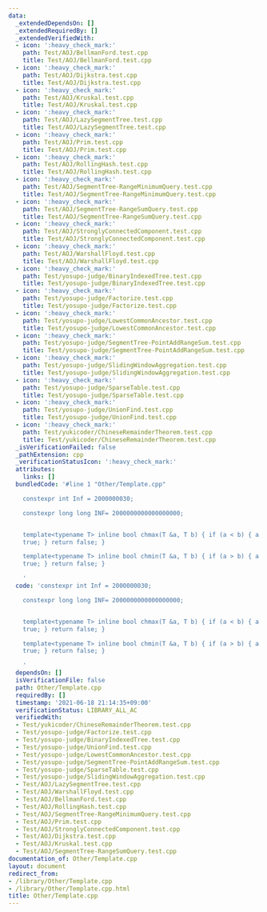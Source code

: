 ```yaml
---
data:
  _extendedDependsOn: []
  _extendedRequiredBy: []
  _extendedVerifiedWith:
  - icon: ':heavy_check_mark:'
    path: Test/AOJ/BellmanFord.test.cpp
    title: Test/AOJ/BellmanFord.test.cpp
  - icon: ':heavy_check_mark:'
    path: Test/AOJ/Dijkstra.test.cpp
    title: Test/AOJ/Dijkstra.test.cpp
  - icon: ':heavy_check_mark:'
    path: Test/AOJ/Kruskal.test.cpp
    title: Test/AOJ/Kruskal.test.cpp
  - icon: ':heavy_check_mark:'
    path: Test/AOJ/LazySegmentTree.test.cpp
    title: Test/AOJ/LazySegmentTree.test.cpp
  - icon: ':heavy_check_mark:'
    path: Test/AOJ/Prim.test.cpp
    title: Test/AOJ/Prim.test.cpp
  - icon: ':heavy_check_mark:'
    path: Test/AOJ/RollingHash.test.cpp
    title: Test/AOJ/RollingHash.test.cpp
  - icon: ':heavy_check_mark:'
    path: Test/AOJ/SegmentTree-RangeMinimumQuery.test.cpp
    title: Test/AOJ/SegmentTree-RangeMinimumQuery.test.cpp
  - icon: ':heavy_check_mark:'
    path: Test/AOJ/SegmentTree-RangeSumQuery.test.cpp
    title: Test/AOJ/SegmentTree-RangeSumQuery.test.cpp
  - icon: ':heavy_check_mark:'
    path: Test/AOJ/StronglyConnectedComponent.test.cpp
    title: Test/AOJ/StronglyConnectedComponent.test.cpp
  - icon: ':heavy_check_mark:'
    path: Test/AOJ/WarshallFloyd.test.cpp
    title: Test/AOJ/WarshallFloyd.test.cpp
  - icon: ':heavy_check_mark:'
    path: Test/yosupo-judge/BinaryIndexedTree.test.cpp
    title: Test/yosupo-judge/BinaryIndexedTree.test.cpp
  - icon: ':heavy_check_mark:'
    path: Test/yosupo-judge/Factorize.test.cpp
    title: Test/yosupo-judge/Factorize.test.cpp
  - icon: ':heavy_check_mark:'
    path: Test/yosupo-judge/LowestCommonAncestor.test.cpp
    title: Test/yosupo-judge/LowestCommonAncestor.test.cpp
  - icon: ':heavy_check_mark:'
    path: Test/yosupo-judge/SegmentTree-PointAddRangeSum.test.cpp
    title: Test/yosupo-judge/SegmentTree-PointAddRangeSum.test.cpp
  - icon: ':heavy_check_mark:'
    path: Test/yosupo-judge/SlidingWindowAggregation.test.cpp
    title: Test/yosupo-judge/SlidingWindowAggregation.test.cpp
  - icon: ':heavy_check_mark:'
    path: Test/yosupo-judge/SparseTable.test.cpp
    title: Test/yosupo-judge/SparseTable.test.cpp
  - icon: ':heavy_check_mark:'
    path: Test/yosupo-judge/UnionFind.test.cpp
    title: Test/yosupo-judge/UnionFind.test.cpp
  - icon: ':heavy_check_mark:'
    path: Test/yukicoder/ChineseRemainderTheorem.test.cpp
    title: Test/yukicoder/ChineseRemainderTheorem.test.cpp
  _isVerificationFailed: false
  _pathExtension: cpp
  _verificationStatusIcon: ':heavy_check_mark:'
  attributes:
    links: []
  bundledCode: '#line 1 "Other/Template.cpp"

    constexpr int Inf = 2000000030;

    constexpr long long INF= 2000000000000000000;


    template<typename T> inline bool chmax(T &a, T b) { if (a < b) { a = b; return
    true; } return false; }

    template<typename T> inline bool chmin(T &a, T b) { if (a > b) { a = b; return
    true; } return false; }

    '
  code: 'constexpr int Inf = 2000000030;

    constexpr long long INF= 2000000000000000000;


    template<typename T> inline bool chmax(T &a, T b) { if (a < b) { a = b; return
    true; } return false; }

    template<typename T> inline bool chmin(T &a, T b) { if (a > b) { a = b; return
    true; } return false; }

    '
  dependsOn: []
  isVerificationFile: false
  path: Other/Template.cpp
  requiredBy: []
  timestamp: '2021-06-18 21:14:35+09:00'
  verificationStatus: LIBRARY_ALL_AC
  verifiedWith:
  - Test/yukicoder/ChineseRemainderTheorem.test.cpp
  - Test/yosupo-judge/Factorize.test.cpp
  - Test/yosupo-judge/BinaryIndexedTree.test.cpp
  - Test/yosupo-judge/UnionFind.test.cpp
  - Test/yosupo-judge/LowestCommonAncestor.test.cpp
  - Test/yosupo-judge/SegmentTree-PointAddRangeSum.test.cpp
  - Test/yosupo-judge/SparseTable.test.cpp
  - Test/yosupo-judge/SlidingWindowAggregation.test.cpp
  - Test/AOJ/LazySegmentTree.test.cpp
  - Test/AOJ/WarshallFloyd.test.cpp
  - Test/AOJ/BellmanFord.test.cpp
  - Test/AOJ/RollingHash.test.cpp
  - Test/AOJ/SegmentTree-RangeMinimumQuery.test.cpp
  - Test/AOJ/Prim.test.cpp
  - Test/AOJ/StronglyConnectedComponent.test.cpp
  - Test/AOJ/Dijkstra.test.cpp
  - Test/AOJ/Kruskal.test.cpp
  - Test/AOJ/SegmentTree-RangeSumQuery.test.cpp
documentation_of: Other/Template.cpp
layout: document
redirect_from:
- /library/Other/Template.cpp
- /library/Other/Template.cpp.html
title: Other/Template.cpp
---
```

